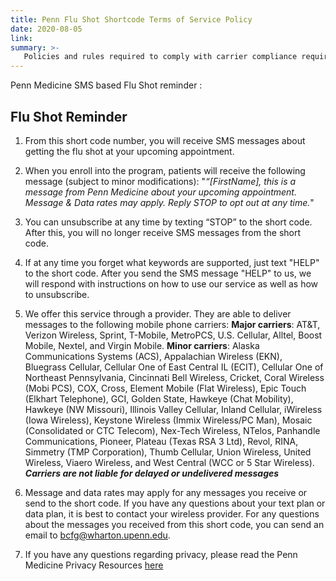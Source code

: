```yaml
---
title: Penn Flu Shot Shortcode Terms of Service Policy
date: 2020-08-05
link:
summary: >-
   Policies and rules required to comply with carrier compliance requirements, industry standards, and applicable law.
---
```


Penn Medicine SMS based Flu Shot reminder :

## Flu Shot Reminder

1. From this short code number, you will receive SMS messages about getting the flu shot at your upcoming appointment.

2. When you enroll into the program, patients will receive the following message (subject to minor modifications): "*“[FirstName], this is a message from Penn Medicine about your upcoming appointment. Message & Data rates may apply. Reply STOP to opt out at any time.*"

3. You can unsubscribe at any time by texting “STOP” to the short code. After this, you will no longer receive SMS messages from the short code. 

4. If at any time you forget what keywords are supported, just text "HELP" to the short code. After you send the SMS message "HELP" to us, we will respond with instructions on how to use our service as well as how to unsubscribe.

5. We offer this service through a provider. They are able to deliver messages to the following mobile phone carriers: **Major carriers**: AT&T, Verizon Wireless, Sprint, T-Mobile, MetroPCS, U.S. Cellular, Alltel, Boost Mobile, Nextel, and Virgin Mobile. **Minor carriers**: Alaska Communications Systems (ACS), Appalachian Wireless (EKN), Bluegrass Cellular, Cellular One of East Central IL (ECIT), Cellular One of Northeast Pennsylvania, Cincinnati Bell Wireless, Cricket, Coral Wireless (Mobi PCS), COX, Cross, Element Mobile (Flat Wireless), Epic Touch (Elkhart Telephone), GCI, Golden State, Hawkeye (Chat Mobility), Hawkeye (NW Missouri), Illinois Valley Cellular, Inland Cellular, iWireless (Iowa Wireless), Keystone Wireless (Immix Wireless/PC Man), Mosaic (Consolidated or CTC Telecom), Nex-Tech Wireless, NTelos, Panhandle Communications, Pioneer, Plateau (Texas RSA 3 Ltd), Revol, RINA, Simmetry (TMP Corporation), Thumb Cellular, Union Wireless, United Wireless, Viaero Wireless, and West Central (WCC or 5 Star Wireless). ***Carriers are not liable for delayed or undelivered messages***

6. Message and data rates may apply for any messages you receive or send to the short code. If you have any questions about your text plan or data plan, it is best to contact your wireless provider. For any questions about the messages you received from this short code, you can send an email to bcfg@wharton.upenn.edu.

7. If you have any questions regarding privacy, please read the Penn Medicine Privacy Resources [here](https://www.pennmedicine.org/for-patients-and-visitors/patient-information/hipaa-and-privacy)